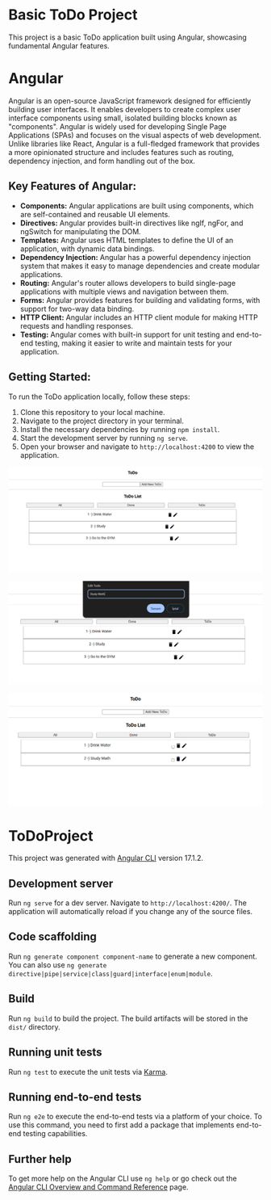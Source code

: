 # Basic ToDo Project


This project is a basic ToDo application built using Angular, showcasing fundamental Angular features.

# Angular
     
Angular is an open-source JavaScript framework designed for efficiently building user interfaces. It enables developers to create complex user interface components using small, isolated building blocks known as "components". Angular is widely used for developing Single Page Applications (SPAs) and focuses on the visual aspects of web development. Unlike libraries like React, Angular is a full-fledged framework that provides a more opinionated structure and includes features such as routing, dependency injection, and form handling out of the box.

## Key Features of Angular:

- **Components:** Angular applications are built using components, which are self-contained and reusable UI elements.
- **Directives:** Angular provides built-in directives like ngIf, ngFor, and ngSwitch for manipulating the DOM.
- **Templates:** Angular uses HTML templates to define the UI of an application, with dynamic data bindings.
- **Dependency Injection:** Angular has a powerful dependency injection system that makes it easy to manage dependencies and create modular applications.
- **Routing:** Angular's router allows developers to build single-page applications with multiple views and navigation between them.
- **Forms:** Angular provides features for building and validating forms, with support for two-way data binding.
- **HTTP Client:** Angular includes an HTTP client module for making HTTP requests and handling responses.
- **Testing:** Angular comes with built-in support for unit testing and end-to-end testing, making it easier to write and maintain tests for your application.

## Getting Started:

To run the ToDo application locally, follow these steps:

1. Clone this repository to your local machine.
2. Navigate to the project directory in your terminal.
3. Install the necessary dependencies by running `npm install`.
4. Start the development server by running `ng serve`.
5. Open your browser and navigate to `http://localhost:4200` to view the application.



![Exp](images/1.png)


![Exp](images/2.png)


![Exp](images/3.png)

# ToDoProject

This project was generated with [Angular CLI](https://github.com/angular/angular-cli) version 17.1.2.

## Development server

Run `ng serve` for a dev server. Navigate to `http://localhost:4200/`. The application will automatically reload if you change any of the source files.

## Code scaffolding

Run `ng generate component component-name` to generate a new component. You can also use `ng generate directive|pipe|service|class|guard|interface|enum|module`.

## Build

Run `ng build` to build the project. The build artifacts will be stored in the `dist/` directory.

## Running unit tests

Run `ng test` to execute the unit tests via [Karma](https://karma-runner.github.io).

## Running end-to-end tests

Run `ng e2e` to execute the end-to-end tests via a platform of your choice. To use this command, you need to first add a package that implements end-to-end testing capabilities.

## Further help

To get more help on the Angular CLI use `ng help` or go check out the [Angular CLI Overview and Command Reference](https://angular.io/cli) page.
